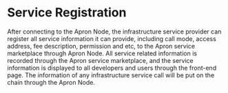 # Service Registration

After connecting to the Apron Node, the infrastructure service provider can register all service information it can provide, including call mode, access address, fee description, permission and etc, to the Apron service marketplace through Apron Node. All service related information is recorded through the Apron service marketplace, and the service information is displayed to all developers and users through the front-end page. The information of any infrastructure service call will be put on the chain through the Apron Node.&#x20;
